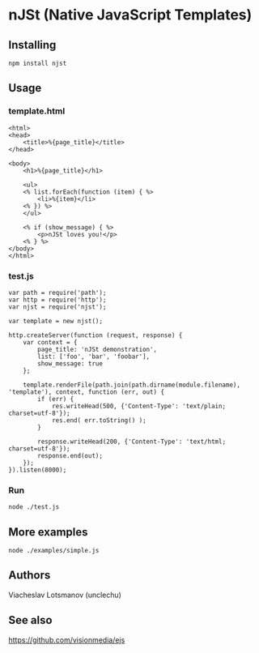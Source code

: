 nJSt (Native JavaScript Templates)
==================================

Installing
----------

    npm install njst

Usage
-----

### template.html

    <html>
    <head>
        <title>%{page_title}</title>
    </head>

    <body>
        <h1>%{page_title}</h1>

        <ul>
        <% list.forEach(function (item) { %>
            <li>%{item}</li>
        <% }) %>
        </ul>

        <% if (show_message) { %>
            <p>nJSt loves you!</p>
        <% } %>
    </body>
    </html>

### test.js

    var path = require('path');
    var http = require('http');
    var njst = require('njst');

    var template = new njst();

    http.createServer(function (request, response) {
        var context = {
            page_title: 'nJSt demonstration',
            list: ['foo', 'bar', 'foobar'],
            show_message: true
        };

        template.renderFile(path.join(path.dirname(module.filename), 'template'), context, function (err, out) {
            if (err) {
                res.writeHead(500, {'Content-Type': 'text/plain; charset=utf-8'});
                res.end( err.toString() );
            }

            response.writeHead(200, {'Content-Type': 'text/html; charset=utf-8'});
            response.end(out);
        });
    }).listen(8000);

### Run

    node ./test.js

More examples
-------------

`node ./examples/simple.js`

Authors
-------

Viacheslav Lotsmanov (unclechu)

See also
--------

https://github.com/visionmedia/ejs
